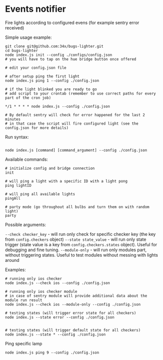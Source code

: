 # Events notifier

Fire lights according to configured evens (for example sentry error received)

Simple usage example:

```
git clone git@github.com:34x/bugs-lighter.git
cd bugs-lighter
node index.js init --config ./configs/config.json
# you will have to tap on the hue bridge button once offered

# edit your config.json file

# after setup ping the first light
node index.js ping 1 --config ./config.json

# if the light blinked you are ready to go
# add script to your crontab (remember to use correct paths for every part of the cron job)

*/1 * * * * node index.js --config ./config.json

# By default sentry will check for error happened for the last 2 minutes
# in that case the script will fire configured light (see the config.json for more details)

```


Run syntax:

```

node index.js [command] [command_argument] --config ./config.json

```

Available commands:

```
# initialize config and bridge connection
init

# will ping a light with a specific ID with a light pong
ping lightID

# will ping all available lights
pingAll

# party mode (go throughout all bulbs and turn them on with random light)
party
```

Possible arguments:

`--check checker_key` - will run only check for specific checker key (the key from `config.checkers` object)
`--state state_value` - will run only state trigger (state value is a key  from `config.checkers.states` object). Useful for debugging and fine tuning.
`--module-only` - will run only modules part, without triggering states. Useful to test modules without messing with lights around

Examples:

```
# running only ios checker
node index.js --check ios --config ./config.json

# running only ios checker module
# in case of sentry module will provide additional data about the module run result
node index.js --check ios --module-only --config ./config.json

# testing states (will trigger error state for all checkers)
node index.js --state error --config ./config.json


# testing states (will trigger default state for all checkers)
node index.js --state * --config ./config.json
```

Ping specific lamp

```
node index.js ping 9 --config ./config.json
```